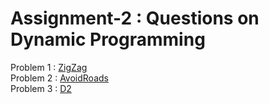 # Assignment-2 : Questions on Dynamic Programming
Problem 1 : [ZigZag](https://community.topcoder.com/stat?c=problem_statement&pm=1259)<br/>
Problem 2 : [AvoidRoads](https://community.topcoder.com/stat?c=problem_statement&pm=1889)<br/>
Problem 3 : [D2](https://www.codechef.com/problems/D2/)
